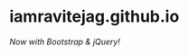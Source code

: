 # iamravitejag.github.io

<!--**Needs ~~good number of~~ few fixes!**-->

<!--_Here are the known problems:_-->

<!--~~1. The images do not scale as expected on mobile devices. Infact, they do not even show up on my phone with 5.5" FHD display.~~-->
<!--1. This has been fixed. The images now scale comfortably at all resolutions.-->

<!--2. The footer (the copyright text) does not show up on the bottom right side on all resolutions. This has something to do with the **br** tags mostly. Need to find an alternative for vertical spacing instead of using **br** tags.-->

_Now with Bootstrap & jQuery!_
